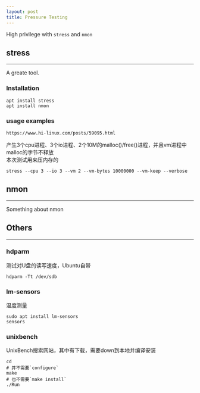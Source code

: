 ```yaml
---
layout: post
title: Pressure Testing
---
```


High privilege with `stress` and `nmon`
## stress
---
A greate tool.

### Installation
```shell
apt install stress
apt install nmon
```

### usage examples
`https://www.hi-linux.com/posts/59095.html`

产生3个cpu进程、3个io进程、2个10M的malloc()/free()进程，并且vm进程中malloc的字节不释放  
本次测试用来压内存的
```shell
stress --cpu 3 --io 3 --vm 2 --vm-bytes 10000000 --vm-keep --verbose
```

## nmon
---
Something about nmon


## Others
---
### hdparm
测试对U盘的读写速度，Ubuntu自带

```shell
hdparm -Tt /dev/sdb
```

### lm-sensors
温度测量
```shell
sudo apt install lm-sensors
sensors
```

### unixbench
UnixBench搜索网站，其中有下载，需要down到本地并编译安装

```shell
cd 
# 并不需要`configure`
make
# 也不需要`make install`
./Run
```

